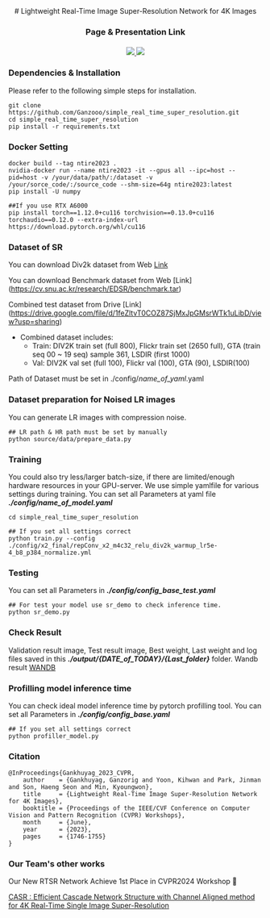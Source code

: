 <div align="center">
# Lightweight Real-Time Image Super-Resolution Network for 4K Images

### Page & Presentation Link
<div>
    <h4 align="center">
        <a href="https://rlghksdbs.github.io/lrsrn_page/" target='_blank'>
        <img src="https://img.shields.io/badge/🐳-Project%20Page-blue">
        </a>
        <a href="https://openaccess.thecvf.com/content/CVPR2023W/NTIRE/papers/Gankhuyag_Lightweight_Real-Time_Image_Super-Resolution_Network_for_4K_Images_CVPRW_2023_paper.pdf" target='_blank'>
        <img src="https://img.shields.io/badge/arXiv-Paper-b31b1b.svg">
        </a>
    </h4>
</div>
</div>

### Dependencies & Installation

Please refer to the following simple steps for installation.

```
git clone https://github.com/Ganzooo/simple_real_time_super_resolution.git
cd simple_real_time_super_resolution
pip install -r requirements.txt
```

### Docker Setting
```
docker build --tag ntire2023 .
nvidia-docker run --name ntire2023 -it --gpus all --ipc=host --pid=host -v /your/data/path/:/dataset -v /your/sorce_code/:/source_code --shm-size=64g ntire2023:latest
pip install -U numpy

##If you use RTX A6000
pip install torch==1.12.0+cu116 torchvision==0.13.0+cu116 torchaudio==0.12.0 --extra-index-url https://download.pytorch.org/whl/cu116
```

### Dataset of SR

You can download Div2k dataset from Web [Link](https://cv.snu.ac.kr/research/EDSR/DIV2K.tar)

You can download Benchmark dataset from Web [Link] (https://cv.snu.ac.kr/research/EDSR/benchmark.tar)

Combined test dataset from Drive [Link] (https://drive.google.com/file/d/1feZltvT0COZ87SjMxJpGMsrWTk1uLibD/view?usp=sharing)
 - Combined dataset includes: 
    - Train: DIV2K train set (full 800), Flickr train set (2650 full), GTA (train seq 00 ~ 19 seq) sample 361, LSDIR (first 1000)
    - Val: DIV2K val set (full 100), Flickr val (100), GTA (90), LSDIR(100)

Path of Dataset must be set in ./config/*name_of_yaml*.yaml

### Dataset preparation for Noised LR images
You can generate LR images with compression noise.
```
## LR path & HR path must be set by manually
python source/data/prepare_data.py 
```

### Training
You could also try less/larger batch-size, if there are limited/enough hardware resources in your GPU-server.
We use simple yamlfile for various settings during training. 
You can set all Parameters at yaml file ***./config/name_of_model.yaml***
```
cd simple_real_time_super_resolution

## If you set all settings correct
python train.py --config ./config/x2_final/repConv_x2_m4c32_relu_div2k_warmup_lr5e-4_b8_p384_normalize.yml
```
### Testing
You can set all Parameters in ***./config/config_base_test.yaml***

```
## For test your model use sr_demo to check inference time.
python sr_demo.py
```

### Check Result
Validation result image, Test result image, Best weight, Last weight and log files saved in this ***./output/{DATE_of_TODAY}/{Last_folder}*** folder.
Wandb result [WANDB](https://wandb.ai/iilab/ECCV_MAI2020_SR)

### Profilling model inference time
You can check ideal model inference time by pytorch profilling tool. You can set all Parameters in ***./config/config_base.yaml***
```
## If you set all settings correct
python profiller_model.py
```

### Citation
```
@InProceedings{Gankhuyag_2023_CVPR,
    author    = {Gankhuyag, Ganzorig and Yoon, Kihwan and Park, Jinman and Son, Haeng Seon and Min, Kyoungwon},
    title     = {Lightweight Real-Time Image Super-Resolution Network for 4K Images},
    booktitle = {Proceedings of the IEEE/CVF Conference on Computer Vision and Pattern Recognition (CVPR) Workshops},
    month     = {June},
    year      = {2023},
    pages     = {1746-1755}
}
```

### Our Team's other works
Our New RTSR Network Achieve 1st Place in CVPR2024 Workshop 🎉

[CASR : Efficient Cascade Network Structure with Channel Aligned method for 4K Real-Time Single Image Super-Resolution](https://github.com/rlghksdbs/CASR/edit/master/README.md)

